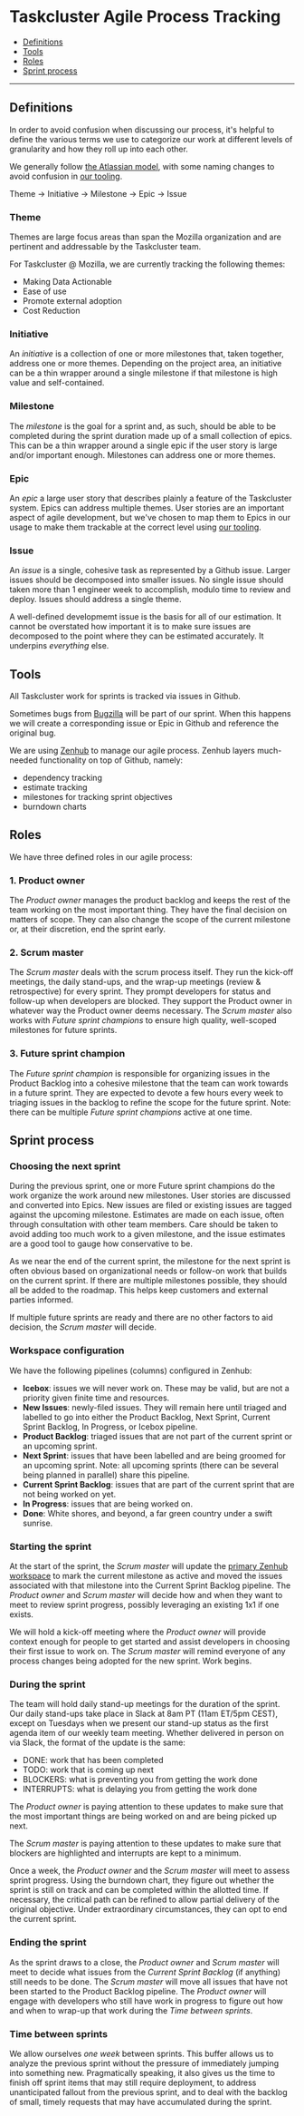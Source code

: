 # Taskcluster Agile Process Tracking

* [Definitions](#definitions)
* [Tools](#tools)
* [Roles](#roles)
* [Sprint process](#sprint-process)

___

## Definitions

In order to avoid confusion when discussing our process, it's helpful to define the various terms we use to categorize our work at different levels of granularity and how they roll up into each other.

We generally follow [the Atlassian model](https://www.atlassian.com/agile/project-management/epics-stories-themes), with some naming changes to avoid confusion in [our tooling](#Tools).

Theme -> Initiative -> Milestone -> Epic -> Issue

### Theme
Themes are large focus areas than span the Mozilla organization and are pertinent and addressable by the Taskcluster team.

For Taskcluster @ Mozilla, we are currently tracking the following themes:
* Making Data Actionable
* Ease of use
* Promote external adoption
* Cost Reduction

### Initiative
An _initiative_ is a collection of one or more milestones that, taken together, address one or more themes. Depending on the project area, an initiative can be a thin wrapper around a single milestone if that milestone is high value and self-contained.

### Milestone
The _milestone_ is the goal for a sprint and, as such, should be able to be completed during the sprint duration made up of a small collection of epics. This can be a thin wrapper around a single epic if the user story is large and/or important enough. Milestones can address one or more themes.

### Epic
An _epic_ a large user story that describes plainly a feature of the Taskcluster system. Epics can address multiple themes. User stories are an important aspect of agile development, but we've chosen to map them to Epics in our usage to make them trackable at the correct level using [our tooling](#Tools).

### Issue
An _issue_ is a single, cohesive task as represented by a Github issue. Larger issues should be decomposed into smaller issues. No single issue should taken more than 1 engineer week to accomplish, modulo time to review and deploy. Issues should address a single theme.

A well-defined developmemt issue is the basis for all of our estimation. It cannot be overstated how important it is to make sure issues are decomposed to the point where they can be estimated accurately. It underpins _everything_ else.

## Tools
All Taskcluster work for sprints is tracked via issues in Github.

Sometimes bugs from [Bugzilla](https://bugzilla.mozilla.org) will be part of our sprint. When this happens we will create a corresponding issue or Epic in Github and reference the original bug.

We are using [Zenhub](https://www.zenhub.com/) to manage our agile process. Zenhub layers much-needed functionality on top of Github, namely:
* dependency tracking
* estimate tracking
* milestones for tracking sprint objectives
* burndown charts

## Roles
We have three defined roles in our agile process:
### 1. Product owner
The _Product owner_ manages the product backlog and keeps the rest of the team working on the most important thing. They have the final decision on matters of scope. They can also change the scope of the current milestone or, at their discretion,  end the sprint early.

### 2. Scrum master
The _Scrum master_ deals with the scrum process itself. They run the kick-off meetings, the daily stand-ups, and the wrap-up meetings (review & retrospective) for every sprint. They prompt developers for status and follow-up when developers are blocked. They support the Product owner in whatever way the Product owner deems necessary. The _Scrum master_ also works with _Future sprint champions_ to ensure high quality, well-scoped milestones for future sprints.

### 3. Future sprint champion
The _Future sprint champion_ is responsible for organizing issues in the Product Backlog into a cohesive milestone that the team can work towards in a future sprint. They are expected to devote a few hours every week to triaging issues in the backlog to refine the scope for the future sprint. Note: there can be multiple _Future sprint champions_ active at one time.

## Sprint process

### Choosing the next sprint
During the previous sprint, one or more Future sprint champions do the work organize the work around new milestones. User stories are discussed and converted into Epics. New issues are filed or existing issues are tagged against the upcoming milestone. Estimates are made on each issue, often through consultation with other team members. Care should be taken to avoid adding too much work to a given milestone, and the issue estimates are a good tool to gauge how conservative to be.

As we near the end of the current sprint, the milestone for the next sprint is often obvious based on organizational needs or follow-on work that builds on the current sprint. If there are multiple milestones possible, they should all be added to the roadmap. This helps keep customers and external parties informed.

If multiple future sprints are ready and there are no other factors to aid decision, the _Scrum master_ will decide.

### Workspace configuration
We have the following pipelines (columns) configured in Zenhub:
* **Icebox**: issues we will never work on. These may be valid, but are not a priority given finite time and resources.
* **New Issues**: newly-filed issues. They will remain here until triaged and labelled to go into either the Product Backlog, Next Sprint, Current Sprint Backlog, In Progress, or Icebox pipeline.
* **Product Backlog**: triaged issues that are not part of the current sprint or an upcoming sprint.
* **Next Sprint**: issues that have been labelled and are being groomed for an upcoming sprint. Note: all upcoming sprints (there can be several being planned in parallel) share this pipeline.
* **Current Sprint Backlog**: issues that are part of the current sprint that are not being worked on yet.
* **In Progress**: issues that are being worked on.
* **Done**: White shores, and beyond, a far green country under a swift sunrise.

### Starting the sprint
At the start of the sprint, the _Scrum master_ will update the [primary Zenhub workspace](https://app.zenhub.com/workspaces/taskcluster-5ed15d37c2d9744af28567dc/board) to mark the current milestone as active and moved the issues associated with that milestone into the Current Sprint Backlog pipeline. The _Product owner_ and _Scrum master_ will decide how and when they want to meet to review sprint progress, possibly leveraging an existing 1x1 if one exists.

We will hold a kick-off meeting where the _Product owner_ will provide context enough for people to get started and assist developers in choosing their first issue to work on. The _Scrum master_ will remind everyone of any process changes being adopted for the new sprint. Work begins.

### During the sprint
The team will hold daily stand-up meetings for the duration of the sprint. Our daily stand-ups take place in Slack at 8am PT (11am ET/5pm CEST), except on Tuesdays when we present our stand-up status as the first agenda item of our weekly team meeting. Whether delivered in person on via Slack, the format of the update is the same:
* DONE: work that has been completed
* TODO: work that is coming up next
* BLOCKERS: what is preventing you from getting the work done
* INTERRUPTS: what is delaying you from getting the work done

The _Product owner_ is paying attention to these updates to make sure that the most important things are being worked on and are being picked up next.

The _Scrum master_ is paying attention to these updates to make sure that blockers are highlighted and interrupts are kept to a minimum.

Once a week, the _Product owner_ and the _Scrum master_ will meet to assess sprint progress. Using the burndown chart, they figure out whether the sprint is still on track and can be completed within the allotted time. If necessary, the critical path can be refined to allow partial delivery of the original objective. Under extraordinary circumstances, they can opt to end the current sprint.

### Ending the sprint
As the sprint draws to a close, the _Product owner_ and _Scrum master_ will meet to decide what issues from the _Current Sprint Backlog_ (if anything) still needs to be done. The _Scrum master_ will move all issues that have not been started to the Product Backlog pipeline. The _Product owner_ will engage with developers who still have work in progress to figure out how and when to wrap-up that work during the _Time between sprints_.

### Time between sprints
We allow ourselves *one week* between sprints. This buffer allows us to analyze the previous sprint without the pressure of immediately jumping into something new. Pragmatically speaking, it also gives us the time to finish off sprint items that may still require deployment, to address unanticipated fallout from the previous sprint, and to deal with the backlog of small, timely requests that may have accumulated during the sprint.
